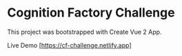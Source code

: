# Cognition Factory Challenge

This project was bootstrapped with Create Vue 2 App.


Live Demo [https://cf-challenge.netlify.app]
